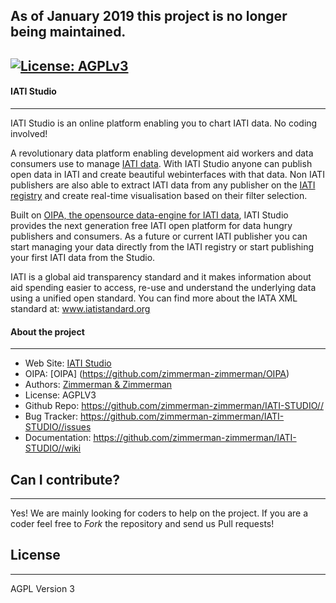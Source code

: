 
As of January 2019 this project is no longer being maintained.
--------
[![License: AGPLv3](https://img.shields.io/badge/License-AGPL%20v3-blue.svg)](https://github.com/zimmerman-zimmerman/ZOOM/blob/master/LICENSE.MD)
--------


#### IATI Studio
--------

IATI Studio is an online platform enabling you to chart IATI data. No coding involved!

A revolutionary data platform enabling development aid workers and data consumers use to manage [IATI data](http://iatiregistry.org/). With IATI Studio anyone can publish open data in IATI and create beautiful webinterfaces with that data. Non IATI publishers are also able to extract IATI data from any publisher on the [IATI registry](http://iatiregistry.org/) and create real-time visualisation based on their filter selection.

Built on [OIPA, the opensource data-engine for IATI data](https://github.com/zimmerman-zimmerman/OIPA), IATI Studio provides the next generation free IATI open platform for data hungry publishers and consumers. As a future or current IATI publisher you can start managing your data directly from the IATI registry or start publishing your first IATI data from the Studio.

IATI is a global aid transparency standard and it makes information about aid spending easier to access, re-use and understand the underlying data using a unified open standard. You can find more about the IATA XML standard at: www.iatistandard.org


#### About the project
--------

* Web Site:         [IATI Studio](https://www.iatistudio.com/)
* OIPA:             [OIPA] (https://github.com/zimmerman-zimmerman/OIPA)
* Authors:          [Zimmerman & Zimmerman ](https://www.zimmermanzimmerman.nl/)
* License:          AGPLV3
* Github Repo:      https://github.com/zimmerman-zimmerman/IATI-STUDIO//
* Bug Tracker:      https://github.com/zimmerman-zimmerman/IATI-STUDIO//issues
* Documentation:    https://github.com/zimmerman-zimmerman/IATI-STUDIO//wiki



## Can I contribute?
--------

Yes! We are mainly looking for coders to help on the project. If you are a coder feel free to *Fork* the repository and send us Pull requests!


## License
--------

AGPL Version 3



